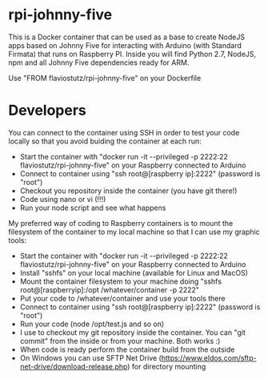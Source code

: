 # rpi-johnny-five
This is a Docker container that can be used as a base to create NodeJS apps based on Johnny Five for interacting with Arduino (with Standard Firmata) that runs on Raspberry PI. Inside you will find Python 2.7, NodeJS, npm and all Johnny Five dependencies ready for ARM.

Use "FROM flaviostutz/rpi-johnny-five" on your Dockerfile

# Developers

You can connect to the container using SSH in order to test your code locally so that you avoid buiding the container at each run:
 - Start the container with "docker run -it --privileged -p 2222:22 flaviostutz/rpi-johnny-five" on your Raspberry connected to Arduino
 - Connect to container using "ssh root@[raspberry ip]:2222" (password is "root")
 - Checkout you repository inside the container (you have git there!)
 - Code using nano or vi (!!!)
 - Run your node script and see what happens

My preferred way of coding to Raspberry containers is to mount the filesystem of the container to my local machine so that I can use my graphic tools:
 - Start the container with "docker run -it --privileged -p 2222:22 flaviostutz/rpi-johnny-five" on your Raspberry connected to Arduino
 - Install "sshfs" on your local machine (available for Linux and MacOS)
 - Mount the container filesystem to your machine doing "sshfs root@[raspberryip]:/opt /whatever/container -p 2222"
 - Put your code to /whatever/container and use your tools there
 - Connect to container using "ssh root@[raspberry ip]:2222" (password is "root")
 - Run your code (node /opt/test.js and so on)
 - I use to checkout my git repository inside the container. You can "git commit" from the inside or from your machine. Both works :)
 - When code is ready perform the container build from the outside
 - On Windows you can use SFTP Net Drive (https://www.eldos.com/sftp-net-drive/download-release.php) for directory mounting
